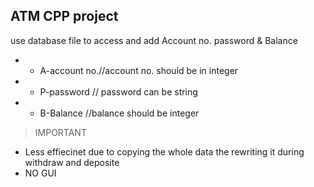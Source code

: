  ## ATM CPP project
use database file to access and add Account no. password & Balance
- - A-account no.//account no. should be in integer
- - P-password // password can be string
- - B-Balance //balance should be integer
> IMPORTANT
- Less effiecinet
due to copying the whole data the rewriting it during withdraw and deposite  
- NO GUI

